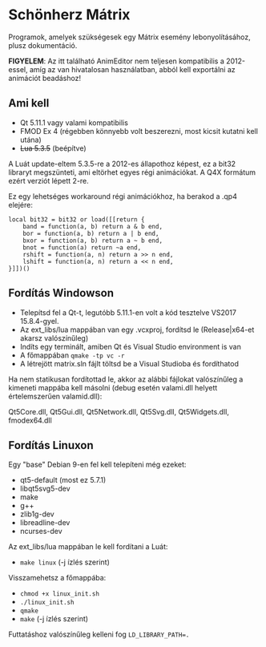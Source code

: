 Schönherz Mátrix
================

Programok, amelyek szükségesek egy Mátrix esemény lebonyolításához,
plusz dokumentáció.

**FIGYELEM**: Az itt található AnimEditor nem teljesen kompatibilis a 2012-essel,
amíg az van hivatalosan használatban, abból kell exportálni az animációt beadáshoz!

Ami kell
--------

* Qt 5.11.1 vagy valami kompatibilis
* FMOD Ex 4 (régebben könnyebb volt beszerezni, most kicsit kutatni kell utána)
* ~~Lua 5.3.5~~ (beépítve)

A Luát update-eltem 5.3.5-re a 2012-es állapothoz képest, ez a bit32 libraryt megszünteti, ami eltörhet egyes régi animációkat. A Q4X formátum ezért verziót lépett 2-re.

Ez egy lehetséges workaround régi animációkhoz, ha berakod a .qp4 elejére:

```
local bit32 = bit32 or load([[return {
    band = function(a, b) return a & b end,
    bor = function(a, b) return a | b end,
    bxor = function(a, b) return a ~ b end,
    bnot = function(a) return ~a end,
    rshift = function(a, n) return a >> n end,
    lshift = function(a, n) return a << n end,
}]])()
```

Fordítás Windowson
------------------

* Telepítsd fel a Qt-t, legutóbb 5.11.1-en volt a kód tesztelve VS2017 15.8.4-gyel.
* Az ext_libs/lua mappában van egy .vcxproj, fordítsd le (Release|x64-et akarsz valószínűleg)
* Indíts egy terminált, amiben Qt és Visual Studio environment is van
* A főmappában `qmake -tp vc -r`
* A létrejött matrix.sln fájlt töltsd be a Visual Studioba és fordíthatod

Ha nem statikusan fordítottad le, akkor az alábbi fájlokat valószínűleg a kimeneti mappába kell másolni (debug esetén valami.dll helyett értelemszerűen valamid.dll):

Qt5Core.dll, Qt5Gui.dll, Qt5Network.dll, Qt5Svg.dll, Qt5Widgets.dll, fmodex64.dll

Fordítás Linuxon
----------------

Egy "base" Debian 9-en fel kell telepíteni még ezeket:
* qt5-default (most ez 5.7.1)
* libqt5svg5-dev
* make
* g++
* zlib1g-dev
* libreadline-dev
* ncurses-dev

Az ext_libs/lua mappában le kell fordítani a Luát:
* `make linux` (-j ízlés szerint)

Visszamehetsz a főmappába:
* `chmod +x linux_init.sh`
* `./linux_init.sh`
* `qmake`
* `make` (-j ízlés szerint)

Futtatáshoz valószínűleg kelleni fog `LD_LIBRARY_PATH=.`